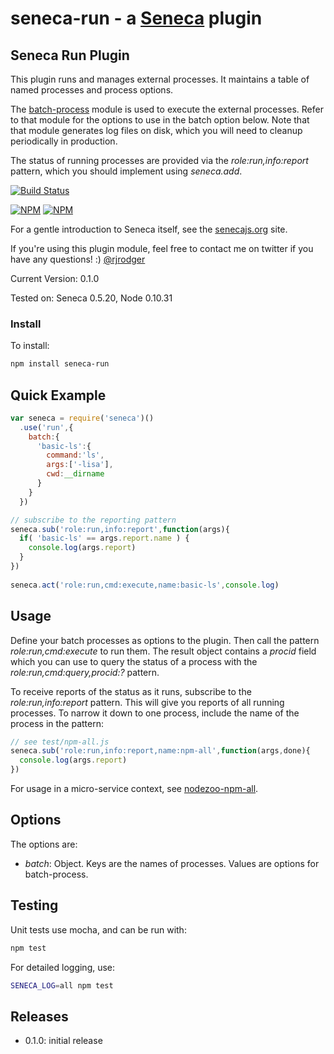seneca-run - a [Seneca](http://senecajs.org) plugin
======================================================

## Seneca Run Plugin

This plugin runs and manages external processes. It maintains a table
of named processes and process options.

The [batch-process](http://github/rjrodger/batch-process) module is
used to execute the external processes. Refer to that module for the
options to use in the batch option below. Note that that module
generates log files on disk, which you will need to cleanup
periodically in production.

The status of running processes are provided via the
_role:run,info:report_ pattern, which you should implement using
_seneca.add_.

[![Build Status](https://travis-ci.org/rjrodger/seneca-run.png?branch=master)](https://travis-ci.org/rjrodger/seneca-run)

[![NPM](https://nodei.co/npm/seneca-run.png)](https://nodei.co/npm/seneca-run/)
[![NPM](https://nodei.co/npm-dl/seneca-run.png)](https://nodei.co/npm-dl/seneca-run/)

For a gentle introduction to Seneca itself, see the
[senecajs.org](http://senecajs.org) site.

If you're using this plugin module, feel free to contact me on twitter if you
have any questions! :) [@rjrodger](http://twitter.com/rjrodger)

Current Version: 0.1.0

Tested on: Seneca 0.5.20, Node 0.10.31


### Install

To install:

```sh
npm install seneca-run
```


## Quick Example

```js
var seneca = require('seneca')()
  .use('run',{
    batch:{
      'basic-ls':{
        command:'ls',
        args:['-lisa'],
        cwd:__dirname
      }
    }
  })

// subscribe to the reporting pattern
seneca.sub('role:run,info:report',function(args){
  if( 'basic-ls' == args.report.name ) {
    console.log(args.report)
  }
})
  
seneca.act('role:run,cmd:execute,name:basic-ls',console.log)
```



## Usage

Define your batch processes as options to the plugin. Then call the
pattern _role:run,cmd:execute_ to run them. The result object contains
a _procid_ field which you can use to query the status of a process
with the _role:run,cmd:query,procid:?_ pattern.

To receive reports of the status as it runs, subscribe to the
_role:run,info:report_ pattern. This will give you reports of all
running processes. To narrow it down to one process, include the name
of the process in the pattern:

```js
// see test/npm-all.js
seneca.sub('role:run,info:report,name:npm-all',function(args,done){
  console.log(args.report)
})
```

For usage in a micro-service context, see
[nodezoo-npm-all](http://github.com/rjrodger/nodezoo-npm-all).


## Options

The options are:
  
   * _batch_: Object. Keys are the names of processes. Values are options for batch-process.



## Testing

Unit tests use mocha, and can be run with:

```sh
npm test
```

For detailed logging, use:

```sh
SENECA_LOG=all npm test
```



## Releases

   * 0.1.0: initial release




